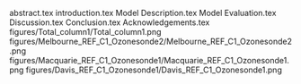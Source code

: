 abstract.tex
introduction.tex
Model Description.tex
Model Evaluation.tex
Discussion.tex
Conclusion.tex
Acknowledgements.tex
figures/Total_column1/Total_column1.png
figures/Melbourne_REF_C1_Ozonesonde2/Melbourne_REF_C1_Ozonesonde2.png
figures/Macquarie_REF_C1_Ozonesonde1/Macquarie_REF_C1_Ozonesonde1.png
figures/Davis_REF_C1_Ozonesonde1/Davis_REF_C1_Ozonesonde1.png
